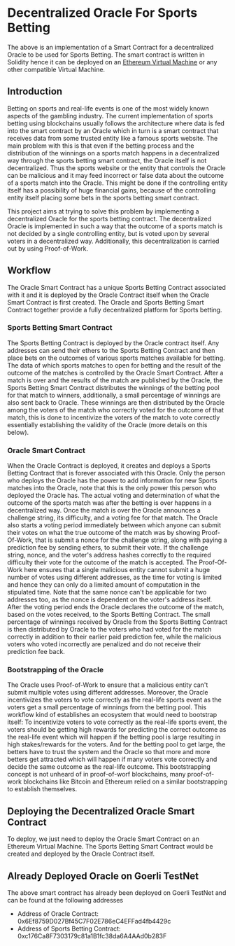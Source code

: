 # Decentralized Oracle For Sports Betting
The above is an implementation of a Smart Contract for a decentralized Oracle to be used for Sports Betting. 
The smart contract is written in Solidity hence it can be deployed on an [Ethereum Virtual Machine](https://en.wikipedia.org/wiki/Ethereum#Virtual_machine) or any other compatible Virtual Machine.

## Introduction
Betting on sports and real-life events is one of the most widely known aspects of the gambling
industry. The current implementation of sports betting using blockchains usually follows the architecture where data is fed into the smart contract by an Oracle which in turn is a smart contract that receives data from some trusted entity like a famous sports website. The main problem with this is that
even if the betting process and the distribution of the winnings on a sports match happens
in a decentralized way through the sports betting smart contract, the Oracle itself is not decentralized. Thus the sports website or the entity that controls the Oracle can be
malicious and it may feed incorrect or false data about the outcome of a sports
match into the Oracle. This might be done if the controlling entity itself has a possibility of huge financial gains, because of the controlling entity
itself placing some bets in the sports betting smart contract.


This project aims at trying to solve this problem by implementing a decentralized Oracle
for the sports betting contract. The decentralized Oracle is implemented in such a way
that the outcome of a sports match is not decided by a single controlling entity, but is voted upon by several voters in a decentralized way. Additionally, this decentralization
is carried out by using Proof-of-Work.

## Workflow

The Oracle Smart Contract has a unique Sports Betting Contract associated with it and it is deployed by the Oracle Contract itself when the Oracle Smart Contract is first created.
The Oracle and Sports Betting Smart Contract together provide a fully decentralized platform for Sports betting.

### Sports Betting Smart Contract
The Sports Betting Contract is deployed by the Oracle contract itself. Any addresses can send their ethers to the Sports Betting Contract and then
place bets on the outcomes of various sports matches available for betting. The data
of which sports matches to open for betting and the result of the outcome of the matches is
controlled by the Oracle Smart Contract. After a match is over and the results of the match are published by the Oracle, the Sports Betting Smart Contract distributes the winnings of the betting pool for that match to winners, additionally, a small percentage of winnings are also sent back to Oracle. These winnings
are then distributed by the Oracle among the voters of the match who correctly voted for
the outcome of that match, this is done to incentivize the voters of the match to vote correctly essentially establishing the validity of the Oracle (more details on this below).

### Oracle Smart Contract
When the Oracle Contract is deployed, it creates and deploys a Sports Betting Contract that is forever associated with this Oracle. Only the person who deploys the Oracle has the power to add information for new Sports matches into the Oracle, note that this is the only power this person who deployed the Oracle has. The actual voting and determination of what the outcome of the sports match was after the betting is over happens in a decentralized way. Once the match is over the Oracle announces a challenge string, its difficulty, and a voting fee for that match. The Oracle also starts a voting period immediately between which anyone can submit their votes on what the true outcome of the match was by showing Proof-Of-Work, that is submit a nonce for the challenge string, along with paying a prediction fee by sending ethers, to submit their vote. If the challenge string, nonce, and the voter's address hashes correctly to the required difficulty their vote for the outcome of the match is accepted. The Proof-Of-Work here ensures that a single malicious entity cannot submit a huge number of votes using different addresses, as the time for voting is limited and hence they can only do a limited amount of computation in the stipulated time. Note that the same nonce can't be applicable for two addresses too, as the nonce is dependent on the voter's address itself. After the voting period ends the Oracle declares the outcome of the match, based on the votes received, to the Sports Betting Contract. The small percentage of winnings received by Oracle from the Sports Betting Contract is then distributed by Oracle to the voters who had voted for the match correctly in addition to their earlier paid prediction fee, while the malicious voters who voted incorrectly are penalized and do not receive their prediction fee back.


### Bootstrapping of the Oracle
The Oracle uses Proof-of-Work to ensure that a malicious entity can't submit multiple votes using different addresses. Moreover, the Oracle incentivizes the voters to vote correctly as the real-life sports event as the voters get a small percentage of winnings from the betting pool. This workflow kind of establishes an ecosystem that would need to bootstrap itself: To incentivize voters to vote correctly as the real-life sports event, the voters should be getting high rewards for predicting the correct outcome as the real-life event which will happen if the betting pool is large resulting in high stakes/rewards for the voters. And for the betting pool to get large, the betters have to trust the system and the Oracle so that more and more betters get attracted which will happen if many voters vote correctly and decide the same outcome as the real-life outcome. This bootstrapping concept is not unheard of in proof-of-worf blockchains, many proof-of-work blockchains like Bitcoin and Ethereum relied on a similar bootstrapping to establish themselves.


## Deploying the Decentralized Oracle Smart Contract
To deploy, we just need to deploy the Oracle Smart Contract on an Ethereum Virtual Machine. The Sports Betting Smart Contract would be created and deployed by the Oracle Contract itself.


## Already Deployed Oracle on Goerli TestNet
The above smart contract has already been deployed on Goerli TestNet and can be found at the following addresses
- Address of Oracle Contract: 0x6Ef8759D027Bf45C7F02E786eC4EFFad4fb4429c
- Address of Sports Betting Contract: 0xc176Ca8F7303179c81a1B1fc38da6A4AAd0b283F



